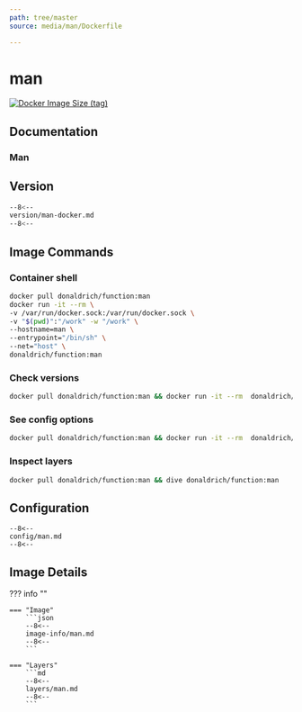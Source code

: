 ```yaml
---
path: tree/master
source: media/man/Dockerfile

---
```


# man

[![Docker Image Size (tag)](https://img.shields.io/docker/image-size/donaldrich/function/man?color=blue&label=donaldrich/function:man&logo=docker&style=flat-square)](https://hub.docker.com/r/donaldrich/function/man)

## Documentation

### Man

## Version

```sh
--8<--
version/man-docker.md
--8<--
```

## Image Commands

### Container shell

```sh
docker pull donaldrich/function:man
docker run -it --rm \
-v /var/run/docker.sock:/var/run/docker.sock \
-v "$(pwd)":"/work" -w "/work" \
--hostname=man \
--entrypoint="/bin/sh" \
--net="host" \
donaldrich/function:man
```

### Check versions

```sh
docker pull donaldrich/function:man && docker run -it --rm  donaldrich/function:man validate
```

### See config options

```sh
docker pull donaldrich/function:man && docker run -it --rm  donaldrich/function:man help
```

### Inspect layers

```sh
docker pull donaldrich/function:man && dive donaldrich/function:man
```

## Configuration

```
--8<--
config/man.md
--8<--
```

## Image Details

??? info ""

    === "Image"
        ```json
        --8<--
        image-info/man.md
        --8<--
        ```

    === "Layers"
        ```md
        --8<--
        layers/man.md
        --8<--
        ```
